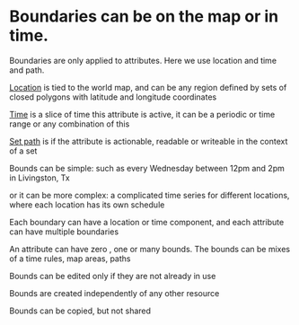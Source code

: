 # Boundaries can be on the map or in time.

Boundaries are only applied to attributes. Here we use location and time and path.

[Location](map-overview.md) is tied to the world map, and can be any region defined by sets of closed polygons with latitude and longitude coordinates

[Time](time-overview.md) is a slice of time this attribute is active, it can be a periodic or time range or any combination of this

[Set path](path-overview.md) is if the attribute is actionable, readable or writeable in the context of a set

Bounds can be simple: such as every Wednesday between 12pm and 2pm in Livingston, Tx

or it can be more complex: a complicated time series for different locations, where each location has its own schedule

Each boundary can have a location or time component, and each attribute can have multiple boundaries

An attribute can have zero , one or many bounds. The bounds can be mixes of a time rules, map areas, paths

Bounds can be edited only if they are not already in use

Bounds are created independently of any other resource

Bounds can be copied,  but not shared


